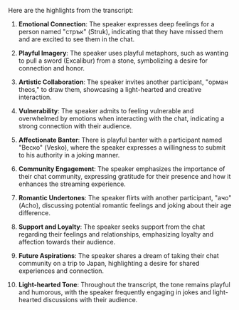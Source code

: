 Here are the highlights from the transcript:

1. **Emotional Connection**: The speaker expresses deep feelings for a person named "стрък" (Struk), indicating that they have missed them and are excited to see them in the chat.

2. **Playful Imagery**: The speaker uses playful metaphors, such as wanting to pull a sword (Excalibur) from a stone, symbolizing a desire for connection and honor.

3. **Artistic Collaboration**: The speaker invites another participant, "орман theos," to draw them, showcasing a light-hearted and creative interaction.

4. **Vulnerability**: The speaker admits to feeling vulnerable and overwhelmed by emotions when interacting with the chat, indicating a strong connection with their audience.

5. **Affectionate Banter**: There is playful banter with a participant named "Веско" (Vesko), where the speaker expresses a willingness to submit to his authority in a joking manner.

6. **Community Engagement**: The speaker emphasizes the importance of their chat community, expressing gratitude for their presence and how it enhances the streaming experience.

7. **Romantic Undertones**: The speaker flirts with another participant, "ачо" (Acho), discussing potential romantic feelings and joking about their age difference.

8. **Support and Loyalty**: The speaker seeks support from the chat regarding their feelings and relationships, emphasizing loyalty and affection towards their audience.

9. **Future Aspirations**: The speaker shares a dream of taking their chat community on a trip to Japan, highlighting a desire for shared experiences and connection.

10. **Light-hearted Tone**: Throughout the transcript, the tone remains playful and humorous, with the speaker frequently engaging in jokes and light-hearted discussions with their audience.